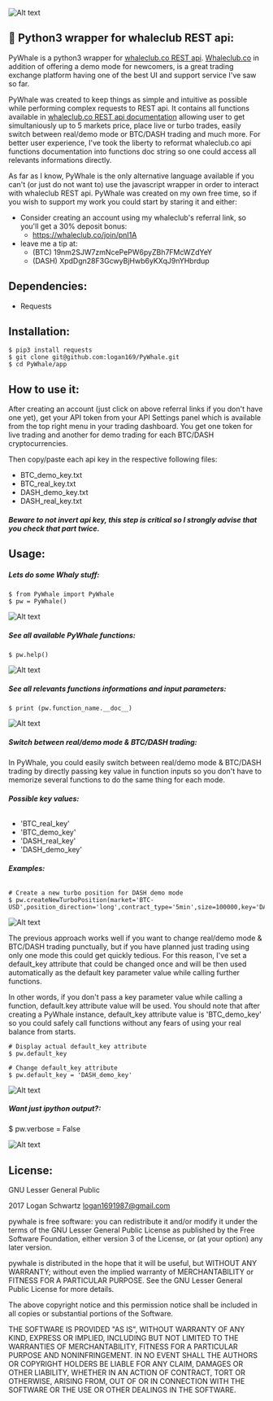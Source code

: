 ![Alt text](/picts/whale2.png?raw=true "pywhale logo")

## __:whale: Python3 wrapper for whaleclub REST api:__

PyWhale is a python3 wrapper for [whaleclub.co REST api](http://docs.whaleclub.co/#overview). [Whaleclub.co](https://whaleclub.co/) in addition of offering a demo mode for newcomers, is a great trading exchange platform having one of the best UI and support service I've saw so far. 

PyWhale was created to keep things as simple and intuitive as possible while performing complex requests to REST api. It contains all functions available in [whaleclub.co REST api documentation](http://docs.whaleclub.co/#overview) allowing user to get simultaniously up to 5 markets price, place live or turbo trades, easily switch between real/demo mode or BTC/DASH trading and much more. For better user experience, I've took the liberty to reformat whaleclub.co api functions documentation into functions doc string so one could access all relevants informations directly.

As far as I know, PyWhale is the only alternative language available if you can't (or just do not want to) use the javascript wrapper in order to interact with whaleclub REST api. PyWhale was created on my own free time, so if you wish to support my work you could start by staring it and either:

* Consider creating an account using my whaleclub's referral link, so you'll get a 30% deposit bonus: 
  * https://whaleclub.co/join/pnI1A
* leave me a tip at:
  * (BTC) 19nm2SJW7zmNcePePW6pyZBh7FMcWZdYeY
  * (DASH) XpdDgn28F3GcwyBjHwb6yKXqJ9nYHbrdup

## __Dependencies:__

* Requests

## __Installation:__
    $ pip3 install requests 
    $ git clone git@github.com:logan169/PyWhale.git
    $ cd PyWhale/app

## __How to use it:__

After creating an account (just click on above referral links if you don't have one yet), get your API token from your API Settings panel which is available from the top right menu in your trading dashboard. You get one token for live trading and another for demo trading for each BTC/DASH cryptocurrencies.

Then copy/paste each api key in the respective following files:

- BTC_demo_key.txt
- BTC_real_key.txt
- DASH_demo_key.txt
- DASH_real_key.txt

##### __*Beware to not invert api key, this step is critical so I strongly advise that you check that part twice.*__

## __Usage:__

##### __Lets do some Whaly stuff:__
    
    $ from PyWhale import PyWhale
    $ pw = PyWhale()  
    
![Alt text](/picts/pw.jpg?raw=true "pywhale logo")

##### __See all available PyWhale functions:__

    $ pw.help()
    
![Alt text](/picts/help.jpg?raw=true "pywhale logo")

##### __See all relevants functions informations and input parameters:__

    $ print (pw.function_name.__doc__)
    
![Alt text](/picts/balance.jpg?raw=true "pywhale logo")


##### __Switch between real/demo mode & BTC/DASH trading:__

In PyWhale, you could easily switch between real/demo mode & BTC/DASH trading by directly passing key value in function inputs so you don't have to memorize several functions to do the same thing for each mode.

###### __Possible key values:__

- 'BTC_real_key'
- 'BTC_demo_key'
- 'DASH_real_key'
- 'DASH_demo_key'

###### __Examples:__

    # Create a new turbo position for DASH demo mode
    $ pw.createNewTurboPosition(market='BTC-USD',position_direction='long',contract_type='5min',size=100000,key='DASH_demo_key')

![Alt text](/picts/passing_key.jpg?raw=true "pywhale logo")

The previous approach works well if you want to change real/demo mode & BTC/DASH trading punctually, but if you have planned just trading using only one mode this could get quickly tedious. For this reason, I've set a default_key attribute that could be changed once and will be then used automatically as the default key parameter value while calling further functions. 

In other words, if you don't pass a key parameter value while calling a function, default.key attribute value will be used.
You should note that after creating a PyWhale instance, default_key attribute value is 'BTC_demo_key' so you could safely call functions without any fears of using your real balance from starts.

    # Display actual default_key attribute
    $ pw.default_key
    
    # Change default_key attribute
    $ pw.default_key = 'DASH_demo_key'
    
![Alt text](/picts/default_key.jpg?raw=true "pywhale logo")


##### __Want just ipython output?:__

$ pw.verbose = False

![Alt text](/picts/verbose.jpg?raw=true "pywhale logo")
    
## __License__:

GNU Lesser General Public

2017 Logan Schwartz logan1691987@gmail.com

pywhale is free software: you can redistribute it and/or modify it under the terms of the GNU Lesser General Public License as published by the Free Software Foundation, either version 3 of the License, or (at your option) any later version.

pywhale is distributed in the hope that it will be useful, but WITHOUT ANY WARRANTY; without even the implied warranty of MERCHANTABILITY or FITNESS FOR A PARTICULAR PURPOSE. See the GNU Lesser General Public License for more details.

The above copyright notice and this permission notice shall be included in all copies or substantial portions of the Software.

THE SOFTWARE IS PROVIDED "AS IS", WITHOUT WARRANTY OF ANY KIND, EXPRESS OR IMPLIED, INCLUDING BUT NOT LIMITED TO THE WARRANTIES OF MERCHANTABILITY, FITNESS FOR A PARTICULAR PURPOSE AND NONINFRINGEMENT. IN NO EVENT SHALL THE AUTHORS OR COPYRIGHT HOLDERS BE LIABLE FOR ANY CLAIM, DAMAGES OR OTHER LIABILITY, WHETHER IN AN ACTION OF CONTRACT, TORT OR OTHERWISE, ARISING FROM, OUT OF OR IN CONNECTION WITH THE SOFTWARE OR THE USE OR OTHER DEALINGS IN THE SOFTWARE.
